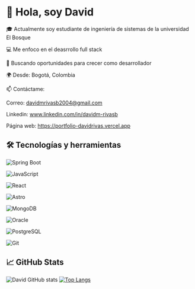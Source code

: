 # 👋 Hola, soy David

🎓 Actualmente soy estudiante de ingeniería de sistemas de la universidad El Bosque

💻 Me enfoco en el deasrrollo full stack 

🚀 Buscando oportunidades para crecer como desarrollador  

🌍 Desde: Bogotá, Colombia 

📫 Contáctame: 

Correo: davidmrivasb2004@gmail.com  

Linkedin: www.linkedin.com/in/davidm-rivasb

Página web: https://portfolio-davidrivas.vercel.app



## 🛠️ Tecnologías y herramientas


![Spring Boot](https://img.shields.io/badge/-SpringBoot-000?&logo=spring)

![JavaScript](https://img.shields.io/badge/-JavaScript-000?&logo=javascript)

![React](https://img.shields.io/badge/-React-000?&logo=react)

![Astro](https://img.shields.io/badge/-Astro-000?&logo=astro)

![MongoDB](https://img.shields.io/badge/-MongoDB-000?&logo=mongodb)

![Oracle](https://img.shields.io/badge/-Oracle-000?&logo=oracle)

![PostgreSQL](https://img.shields.io/badge/-PostgreSQL-000?&logo=postgreSQL)

![Git](https://img.shields.io/badge/-Git-000?&logo=git)



## 📈 GitHub Stats

![David GitHub stats](https://github-readme-stats.vercel.app/api?username=Drivasx&show_icons=true&theme=radical)
[![Top Langs](https://github-readme-stats.vercel.app/api/top-langs/?username=Drivasx&layout=compact&theme=radical)](https://github.com/TuUsuario)



